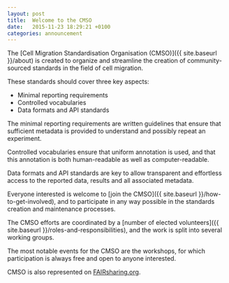 ```yaml
---
layout: post
title:  Welcome to the CMSO
date:   2015-11-23 18:29:21 +0100
categories: announcement
---
```


The [Cell Migration Standardisation Organisation (CMSO)]({{ site.baseurl }}/about) 
is created to organize and streamline the creation of community-sourced 
standards in the field of cell migration.

These standards should cover three key aspects:

- Minimal reporting requirements
- Controlled vocabularies
- Data formats and API standards

The minimal reporting requirements are written guidelines that ensure that
sufficient metadata is provided to understand and possibly repeat an
experiment.

Controlled vocabularies ensure that uniform annotation is used, and that this
annotation is both human-readable as well as computer-readable.

Data formats and API standards are key to allow transparent and effortless
access to the reported data, results and all associated metadata.

Everyone interested is welcome to
[join the CMSO]({{ site.baseurl }}/how-to-get-involved), and
to participate in any way possible in the standards creation and maintenance
processes.

The CMSO efforts are coordinated by a
[number of elected volunteers]({{ site.baseurl }}/roles-and-responsibilities),
and the work is split into several working groups.

The most notable events for the CMSO are the workshops, for which
participation is always free and open to anyone interested.

CMSO is also represented on [FAIRsharing.org](https://fairsharing.org/).
